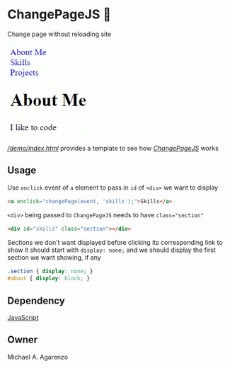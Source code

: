 # ChangePageJS &#128195;

Change page without reloading site

![GIF of ChangePageJS in action](/media/ChangePageJS.gif)

[*/demo/index.html*](https://github.com/magarenzo/change-page/blob/master/demo/index.html) provides a template to see how [*ChangePageJS*](https://github.com/magarenzo/ChangePageJS/blob/master/src/changePage.js) works

## Usage

Use `onclick` event of `a` element to pass in `id` of `<div>` we want to display

```html
<a onclick="changePage(event, 'skills');">Skills</a>
```

`<div>` being passed to `ChangePageJS` needs to have `class="section"`

```html
<div id="skills" class="section"></div>
```

Sections we don't want displayed before clicking its corresponding link to show it should start with `display: none;` and we should display the first section we want showing, if any

```css
.section { display: none; }
#about { display: block; }
```

## Dependency

[JavaScript](https://www.javascript.com/)

## Owner

Michael A. Agarenzo
